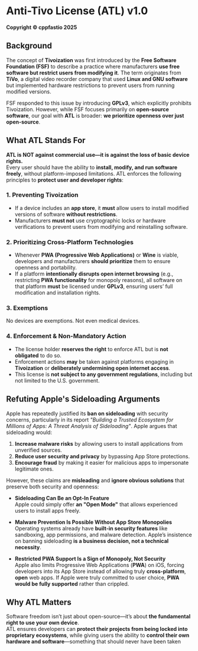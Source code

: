 # Anti-Tivo License (ATL) v1.0  
**Copyright © cppfastio 2025**

## Background  
The concept of **Tivoization** was first introduced by the **Free Software Foundation (FSF)** to describe a practice where manufacturers **use free software but restrict users from modifying it**. The term originates from **TiVo**, a digital video recorder company that used **Linux and GNU software** but implemented hardware restrictions to prevent users from running modified versions.  

FSF responded to this issue by introducing **GPLv3**, which explicitly prohibits Tivoization. However, while FSF focuses primarily on **open-source software**, our goal with **ATL** is broader: **we prioritize openness over just open-source**.  

## What ATL Stands For  
**ATL is NOT against commercial use—it is against the loss of basic device rights.**  
Every user should have the ability to **install, modify, and run software freely**, without platform-imposed limitations. ATL enforces the following principles to **protect user and developer rights**:

### 1. Preventing Tivoization  
- If a device includes an **app store**, it **must** allow users to install modified versions of software **without restrictions**.  
- Manufacturers **must not** use cryptographic locks or hardware verifications to prevent users from modifying and reinstalling software.  

### 2. Prioritizing Cross-Platform Technologies  
- Whenever **PWA (Progressive Web Applications)** or **Wine** is viable, developers and manufacturers **should prioritize** them to ensure openness and portability.  
- If a platform **intentionally disrupts open internet browsing** (e.g., restricting **PWA functionality** for monopoly reasons), all software on that platform **must** be licensed under **GPLv3**, ensuring users’ full modification and installation rights.  

### 3. Exemptions
No devices are exemptions. Not even medical devices. 

### 4. Enforcement & Non-Mandatory Action  
- The license holder **reserves the right** to enforce ATL but is **not obligated** to do so.  
- Enforcement actions **may** be taken against platforms engaging in **Tivoization** or **deliberately undermining open internet access**.  
- This license is **not subject to any government regulations**, including but not limited to the U.S. government.  

## Refuting Apple's Sideloading Arguments  
Apple has repeatedly justified its **ban on sideloading** with security concerns, particularly in its report *"Building a Trusted Ecosystem for Millions of Apps: A Threat Analysis of Sideloading"*. Apple argues that sideloading would:  
1. **Increase malware risks** by allowing users to install applications from unverified sources.  
2. **Reduce user security and privacy** by bypassing App Store protections.  
3. **Encourage fraud** by making it easier for malicious apps to impersonate legitimate ones.  

However, these claims are **misleading** and **ignore obvious solutions** that preserve both security and openness:  

- **Sideloading Can Be an Opt-In Feature**  
  Apple could simply offer **an "Open Mode"** that allows experienced users to install apps freely.

- **Malware Prevention Is Possible Without App Store Monopolies**  
  Operating systems already have **built-in security features** like sandboxing, app permissions, and malware detection. Apple’s insistence on banning sideloading **is a business decision, not a technical necessity**.  

- **Restricted PWA Support Is a Sign of Monopoly, Not Security**  
  Apple also limits Progressive Web Applications (**PWA**) on iOS, forcing developers into its App Store instead of allowing truly **cross-platform**, **open** web apps. If Apple were truly committed to user choice, **PWA would be fully supported** rather than crippled.  

## Why ATL Matters  
Software freedom isn’t just about open-source—it’s about **the fundamental right to use your own device**.  
ATL ensures developers can **protect their projects from being locked into proprietary ecosystems**, while giving users the ability to **control their own hardware and software**—something that should never have been taken 

